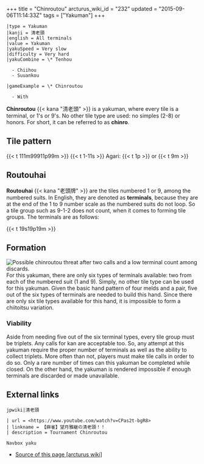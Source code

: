 +++
title = "Chinroutou"
arcturus_wiki_id = "232"
updated = "2015-09-06T11:14:33Z"
tags = ["Yakuman"]
+++

```yaku
|type = Yakuman
|kanji = 清老頭
|english = All terminals
|value = Yakuman
|yakuSpeed = Very slow
|difficulty = Very hard
|yakuCombine = \* Tenhou

  - Chiihou
  - Suuankou

|gameExample = \* Chinroutou

  - With

```

**Chinroutou** {{< kana "清老頭" >}} is a yakuman, where every tile is a terminal, or 1's or 9's. No
other tile type are used: no simples (2-8) or honors. For short, it can be referred to as
**chinro**.

## Tile pattern

{{< t 111m99911p99m >}} {{< t 1-11s >}} Agari: {{< t 1p >}} or {{< t 9m >}}

## Routouhai

**Routouhai** {{< kana "老頭牌" >}} are the tiles numbered 1 or 9, among the numbered suits. In
English, they are denoted as **terminals**, because they are at the end of the 1 to 9 number scale
as the numbered suits do not loop. So a tile group such as 9-1-2 does not count, when it comes to
forming tile groups. The terminals are as follows:

{{< t 19s19p19m >}}

## Formation

![Possible [chinroutou threat](http://tenhou.net/0/?log=2015090615gm-0089-0000-acd2836c&tw=3&ts=3) after two calls and a low terminal count among discards.](Chinroutou_denied.png "Possible chinroutou threat after two calls and a low terminal count among discards.")
For this yakuman, there are only six types of terminals available: two from each of the numbered
suit (1 and 9). Simply, no other tile type can be used for this yakuman. Given the basic hand
pattern of four melds and a pair, five out of the six types of terminals are needed to build this
hand. Since there are only six tile types available for this hand, it is impossible to form a
chiitoitsu variation.

### Viability

Aside from needing five out of the six terminal types, every tile group must be triplets. Any calls
for kan are acceptable too. So, any attempt at this yakuman require the proper number of terminals
as well as the ability to collect triplets. More often than not, players must make tile calls in
order to do so. Only a rare number of times can this yakuman be completed while closed. On the other
hand, the yakuman is rendered impossible if enough terminals are discarded or made unavailable.

## External links

`jpwiki|清老頭`

```Youtube
| url = <https://www.youtube.com/watch?v=CPas2t-bgR8>
| linkname = 【麻雀】望月雅継の清老頭！！
| description = Tournament Chinroutou
```

`Navbox yaku`

- [Source of this page [arcturus wiki]](http://arcturus.su/wiki/Chinroutou)
